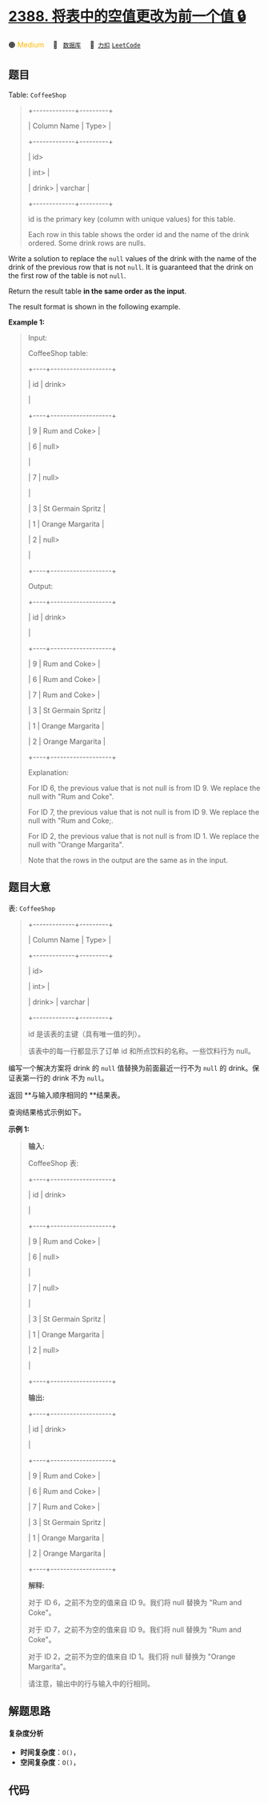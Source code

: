 # [2388. 将表中的空值更改为前一个值 🔒](https://2xiao.github.io/leetcode-js/problem/2388.html)

🟠 <font color=#ffb800>Medium</font>&emsp; 🔖&ensp; [`数据库`](/tag/database.md)&emsp; 🔗&ensp;[`力扣`](https://leetcode.cn/problems/change-null-values-in-a-table-to-the-previous-value) [`LeetCode`](https://leetcode.com/problems/change-null-values-in-a-table-to-the-previous-value)

## 题目

Table: `CoffeeShop`

> 
> 
> 
> 
> 
> +-------------+---------+
> 
> | Column Name | Type> 
> |
> 
> +-------------+---------+
> 
> | id> 
> > 
>   | int> 
>  |
> 
> | drink> 
>    | varchar |
> 
> +-------------+---------+
> 
> id is the primary key (column with unique values) for this table.
> 
> Each row in this table shows the order id and the name of the drink ordered. Some drink rows are nulls.
> 
> 



Write a solution to replace the `null` values of the drink with the name of
the drink of the previous row that is not `null`. It is guaranteed that the
drink on the first row of the table is not `null`.

Return the result table **in the same order as the input**.

The result format is shown in the following example.



**Example 1:**

> Input: 
> 
> CoffeeShop table:
> 
> +----+-------------------+
> 
> | id | drink> 
> > 
> > 
>  |
> 
> +----+-------------------+
> 
> | 9  | Rum and Coke> 
>   |
> 
> | 6  | null> 
> > 
> > 
>   |
> 
> | 7  | null> 
> > 
> > 
>   |
> 
> | 3  | St Germain Spritz |
> 
> | 1  | Orange Margarita  |
> 
> | 2  | null> 
> > 
> > 
>   |
> 
> +----+-------------------+
> 
> Output: 
> 
> +----+-------------------+
> 
> | id | drink> 
> > 
> > 
>  |
> 
> +----+-------------------+
> 
> | 9  | Rum and Coke> 
>   |
> 
> | 6  | Rum and Coke> 
>   |
> 
> | 7  | Rum and Coke> 
>   |
> 
> | 3  | St Germain Spritz |
> 
> | 1  | Orange Margarita  |
> 
> | 2  | Orange Margarita  |
> 
> +----+-------------------+
> 
> Explanation: 
> 
> For ID 6, the previous value that is not null is from ID 9. We replace the null with "Rum and Coke".
> 
> For ID 7, the previous value that is not null is from ID 9. We replace the null with "Rum and Coke;.
> 
> For ID 2, the previous value that is not null is from ID 1. We replace the null with "Orange Margarita".
> 
> Note that the rows in the output are the same as in the input.
> 
> 


## 题目大意

表: `CoffeeShop`

> 
> 
> 
> 
> 
> +-------------+---------+
> 
> | Column Name | Type> 
> |
> 
> +-------------+---------+
> 
> | id> 
> > 
>   | int> 
>  |
> 
> | drink> 
>    | varchar |
> 
> +-------------+---------+
> 
> id 是该表的主键（具有唯一值的列）。
> 
> 该表中的每一行都显示了订单 id 和所点饮料的名称。一些饮料行为 null。
> 
> 



编写一个解决方案将 drink 的 `null` 值替换为前面最近一行不为 `null` 的 drink。保证表第一行的 drink 不为 `null`。

返回 **与输入顺序相同的  **结果表。

查询结果格式示例如下。



**示例 1:**

> 
> 
> 
> 
> 
> **输入:** 
> 
> CoffeeShop 表:
> 
> +----+-------------------+
> 
> | id | drink> 
> > 
> > 
>  |
> 
> +----+-------------------+
> 
> | 9  | Rum and Coke> 
>   |
> 
> | 6  | null> 
> > 
> > 
>   |
> 
> | 7  | null> 
> > 
> > 
>   |
> 
> | 3  | St Germain Spritz |
> 
> | 1  | Orange Margarita  |
> 
> | 2  | null> 
> > 
> > 
>   |
> 
> +----+-------------------+
> 
> **输出:** 
> 
> +----+-------------------+
> 
> | id | drink> 
> > 
> > 
>  |
> 
> +----+-------------------+
> 
> | 9  | Rum and Coke> 
>   |
> 
> | 6  | Rum and Coke> 
>   |
> 
> | 7  | Rum and Coke> 
>   |
> 
> | 3  | St Germain Spritz |
> 
> | 1  | Orange Margarita  |
> 
> | 2  | Orange Margarita  |
> 
> +----+-------------------+
> 
> **解释:** 
> 
> 对于 ID 6，之前不为空的值来自 ID 9。我们将 null 替换为 "Rum and Coke"。
> 
> 对于 ID 7，之前不为空的值来自 ID 9。我们将 null 替换为 "Rum and Coke"。
> 
> 对于 ID 2，之前不为空的值来自 ID 1。我们将 null 替换为 "Orange Margarita"。
> 
> 请注意，输出中的行与输入中的行相同。
> 
> 


## 解题思路

#### 复杂度分析

- **时间复杂度**：`O()`，
- **空间复杂度**：`O()`，

## 代码

```javascript

```